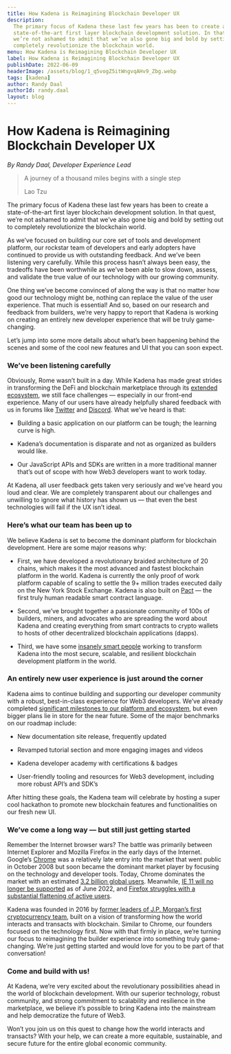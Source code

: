 ```yaml
---
title: How Kadena is Reimagining Blockchain Developer UX
description:
  The primary focus of Kadena these last few years has been to create a
  state-of-the-art first layer blockchain development solution. In that quest,
  we’re not ashamed to admit that we’ve also gone big and bold by setting out to
  completely revolutionize the blockchain world.
menu: How Kadena is Reimagining Blockchain Developer UX
label: How Kadena is Reimagining Blockchain Developer UX
publishDate: 2022-06-09
headerImage: /assets/blog/1_q5vogZ5itWngvqAHv9_Zbg.webp
tags: [kadena]
author: Randy Daal
authorId: randy.daal
layout: blog
---
```


# How Kadena is Reimagining Blockchain Developer UX

_By Randy Daal, Developer Experience Lead_

> A journey of a thousand miles begins with a single step
>
> Lao Tzu

The primary focus of Kadena these last few years has been to create a
state-of-the-art first layer blockchain development solution. In that quest,
we’re not ashamed to admit that we’ve also gone big and bold by setting out to
completely revolutionize the blockchain world.

As we’ve focused on building our core set of tools and development platform, our
rockstar team of developers and early adopters have continued to provide us with
outstanding feedback. And we’ve been listening very carefully. While this
process hasn’t always been easy, the tradeoffs have been worthwhile as we’ve
been able to slow down, assess, and validate the true value of our technology
with our growing community.

One thing we’ve become convinced of along the way is that no matter how good our
technology might be, nothing can replace the value of the user experience. That
much is essential! And so, based on our research and feedback from builders,
we’re very happy to report that Kadena is working on creating an entirely new
developer experience that will be truly game-changing.

Let’s jump into some more details about what’s been happening behind the scenes
and some of the cool new features and UI that you can soon expect.

### We’ve been listening carefully

Obviously, Rome wasn’t built in a day. While Kadena has made great strides in
transforming the DeFi and blockchain marketplace through its
[extended ecosystem](https://kadena.io/ecosystem/), we still face challenges —
especially in our front-end experience. Many of our users have already helpfully
shared feedback with us in forums like [Twitter](https://twitter.com/kadena_io)
and [Discord](https://discord.com/invite/bsUcWmX). What we’ve heard is that:

- Building a basic application on our platform can be tough; the learning curve
  is high.

- Kadena’s documentation is disparate and not as organized as builders would
  like.

- Our JavaScript APIs and SDKs are written in a more traditional manner that’s
  out of scope with how Web3 developers want to work today.

At Kadena, all user feedback gets taken very seriously and we’ve heard you loud
and clear. We are completely transparent about our challenges and unwilling to
ignore what history has shown us — that even the best technologies will fail if
the UX isn’t ideal.

### Here’s what our team has been up to

We believe Kadena is set to become the dominant platform for blockchain
development. Here are some major reasons why:

- First, we have developed a revolutionary braided architecture of 20 chains,
  which makes it the most advanced and fastest blockchain platform in the world.
  Kadena is currently the only proof of work platform capable of scaling to
  settle the 9+ million trades executed daily on the New York Stock Exchange.
  Kadena is also built on [Pact](/docs/pact/beginner) — the first truly human
  readable smart contract language.

- Second, we’ve brought together a passionate community of 100s of builders,
  miners, and advocates who are spreading the word about Kadena and creating
  everything from smart contracts to crypto wallets to hosts of other
  decentralized blockchain applications (dapps).

- Third, we have some [insanely smart people](https://kadena.io/about/#team)
  working to transform Kadena into the most secure, scalable, and resilient
  blockchain development platform in the world.

### An entirely new user experience is just around the corner

Kadena aims to continue building and supporting our developer community with a
robust, best-in-class experience for Web3 developers. We’ve already completed
[significant milestones to our platform and ecosystem](https://kadena.io/roadmap/),
but even bigger plans lie in store for the near future. Some of the major
benchmarks on our roadmap include:

- New documentation site release, frequently updated

- Revamped tutorial section and more engaging images and videos

- Kadena developer academy with certifications & badges

- User-friendly tooling and resources for Web3 development, including more
  robust API’s and SDK’s

After hitting these goals, the Kadena team will celebrate by hosting a super
cool hackathon to promote new blockchain features and functionalities on our
fresh new UI.

### We’ve come a long way — but still just getting started

Remember the Internet browser wars? The battle was primarily between Internet
Explorer and Mozilla Firefox in the early days of the Internet. Google’s
[Chrome](https://www.google.com/chrome/downloads/) was a relatively late entry
into the market that went public in October 2008 but soon became the dominant
market player by focusing on the technology and developer tools. Today, Chrome
dominates the market with an estimated
[3.2 billion global users](https://www.statista.com/statistics/543218/worldwide-internet-users-by-browser/#:~:text=In%202021%2C%20there%20were%20an,users%20for%20Chrome%20and%20Safari.).
Meanwhile,
[IE 11 will no longer be supported](https://docs.microsoft.com/en-us/lifecycle/announcements/internet-explorer-11-end-of-support)
as of June 2022, and
[Firefox struggles with a substantial flattening of active users](https://www.wired.com/story/firefox-mozilla-2022/#:~:text=Mozilla's%20own%20statistics%20show%20a,substantial%20flattening%2C%E2%80%9D%20Deckelmann%20adds.).

Kadena was founded in 2016 by
[former leaders of J.P. Morgan’s first cryptocurrency team](https://kadena.io/about/),
built on a vision of transforming how the world interacts and transacts with
blockchain. Similar to Chrome, our founders focused on the technology first. Now
with that firmly in place, we’re turning our focus to reimagining the builder
experience into something truly game-changing. We’re just getting started and
would love for you to be part of that conversation!

### Come and build with us!

At Kadena, we’re very excited about the revolutionary possibilities ahead in the
world of blockchain development. With our superior technology, robust community,
and strong commitment to scalability and resilience in the marketplace, we
believe it’s possible to bring Kadena into the mainstream and help democratize
the future of Web3.

Won’t you join us on this quest to change how the world interacts and transacts?
With your help, we can create a more equitable, sustainable, and secure future
for the entire global economic community.
